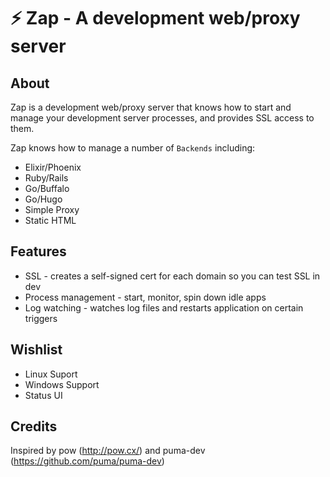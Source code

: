 # ⚡ Zap - A development web/proxy server

## About

Zap is a development web/proxy server that knows how to start and manage your
development server processes, and provides SSL access to them.

Zap knows how to manage a number of `Backends` including:

* Elixir/Phoenix
* Ruby/Rails
* Go/Buffalo
* Go/Hugo
* Simple Proxy
* Static HTML

## Features

* SSL - creates a self-signed cert for each domain so you can test SSL in dev
* Process management - start, monitor, spin down idle apps
* Log watching - watches log files and restarts application on certain triggers

## Wishlist

* Linux Suport
* Windows Support
* Status UI

## Credits

Inspired by pow (http://pow.cx/) and puma-dev (https://github.com/puma/puma-dev)
